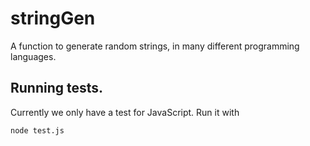 # stringGen

A function to generate random strings, in many different programming languages.

## Running tests.

Currently we only have a test for JavaScript. Run it with

```batch
node test.js
```
